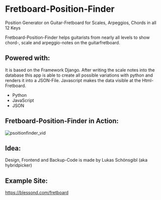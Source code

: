 # Fretboard-Position-Finder
Position Generator on  Guitar-Fretboard for Scales, Arpeggios, Chords in all 12 Keys

Fretboard-Position-Finder helps guitarists from nearly all levels to show chord-, scale and arpeggio-notes on the guitarfretboard.

## Powered with:
   
It is based on the Framework Django. After writing the scale notes into the database this app is able to create all possible variations with python and renders it into a JSON-File. Javascript makes the data visible at the Html-Fretboard.

   - Python
   - JavaScript
   - JSON

## Fretboard-Position-Finder in Action:
![psoitionfinder_vid](https://user-images.githubusercontent.com/40589021/61169378-c3ad4e80-a55c-11e9-8a44-65e3442eae8a.gif)

## Idea:
Design, Frontend and Backup-Code is made by Lukas Schönsgibl (aka hybridpicker)

## Example Site:
https://blessond.com/fretboard
